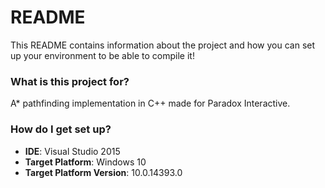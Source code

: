 # README #

This README contains information about the project and how you can set up your environment to be able to compile it!

### What is this project for? ###

A* pathfinding implementation in C++ made for Paradox Interactive.

### How do I get set up? ###

* **IDE**: Visual Studio 2015
* **Target Platform**: Windows 10
* **Target Platform Version**: 10.0.14393.0